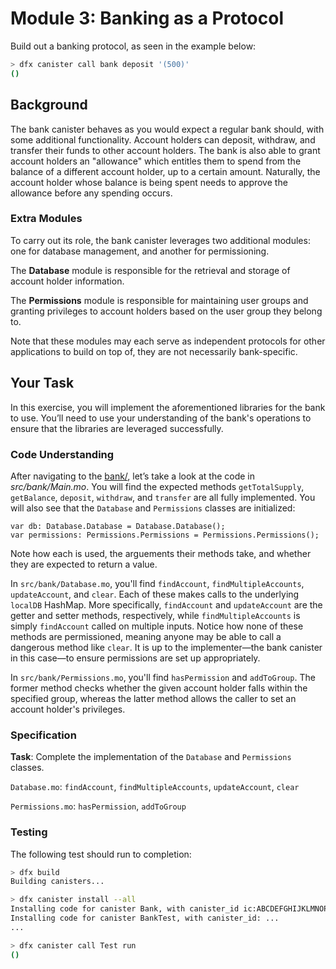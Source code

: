 # Module 3: Banking as a Protocol
Build out a banking protocol, as seen in the example below:
```bash
> dfx canister call bank deposit '(500)'
()
```

## Background
The bank canister behaves as you would expect a regular bank should, with some additional functionality. Account holders can deposit, withdraw, and transfer their funds to other account holders. The bank is also able to grant account holders an "allowance" which entitles them to spend from the balance of a different account holder, up to a certain amount. Naturally, the account holder whose balance is being spent needs to approve the allowance before any spending occurs.

### Extra Modules
To carry out its role, the bank canister leverages two additional modules: one for database management, and another for permissioning.

The **Database** module is responsible for the retrieval and storage of account holder information.

The **Permissions** module is responsible for maintaining user groups and granting privileges to account holders based on the user group they belong to.

Note that these modules may each serve as independent protocols for other applications to build on top of, they are not necessarily bank-specific.

## Your Task
In this exercise, you will implement the aforementioned libraries for the bank to use. You’ll need to use your understanding of the bank's operations to ensure that the libraries are leveraged successfully.

### Code Understanding
After navigating to the [bank/](./bank), let’s take a look at the code in _src/bank/Main.mo_. You will find the expected methods `getTotalSupply`, `getBalance`, `deposit`, `withdraw`, and `transfer` are all fully implemented. You will also see that the `Database` and `Permissions` classes are initialized:
```Motoko
var db: Database.Database = Database.Database();
var permissions: Permissions.Permissions = Permissions.Permissions();
```
Note how each is used, the arguements their methods take, and whether they are expected to return a value.

In `src/bank/Database.mo`, you'll find `findAccount`, `findMultipleAccounts`, `updateAccount`, and `clear`. Each of these makes calls to the underlying `localDB` HashMap. More specifically, `findAccount` and `updateAccount` are the getter and setter methods, respectively, while `findMultipleAccounts` is simply `findAccount` called on multiple inputs. Notice how none of these methods are permissioned, meaning anyone may be able to call a dangerous method like `clear`. It is up to the implementer—the bank canister in this case—to ensure permissions are set up appropriately.

In `src/bank/Permissions.mo`, you'll find `hasPermission` and `addToGroup`. The former method checks whether the given account holder falls within the specified group, whereas the latter method allows the caller to set an account holder's privileges.

### Specification
**Task**: Complete the implementation of the `Database` and `Permissions` classes.

`Database.mo`: `findAccount`, `findMultipleAccounts`, `updateAccount`, `clear`

`Permissions.mo`: `hasPermission`, `addToGroup`

### Testing
The following test should run to completion:
```bash
> dfx build
Building canisters...

> dfx canister install --all
Installing code for canister Bank, with canister_id ic:ABCDEFGHIJKLMNOPQR
Installing code for canister BankTest, with canister_id: ...
...

> dfx canister call Test run
()
```
